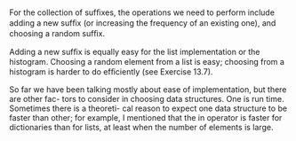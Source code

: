 For the collection of sufﬁxes, the operations we need to perform include adding a new sufﬁx (or increasing the frequency of an existing one), and choosing a random sufﬁx.

Adding a new sufﬁx is equally easy for the list implementation or the histogram. Choosing a random element from a list is easy; choosing from a histogram is harder to do efﬁciently (see Exercise 13.7).

So far we have been talking mostly about ease of implementation, but there are other fac- tors to consider in choosing data structures. One is run time. Sometimes there is a theoreti- cal reason to expect one data structure to be faster than other; for example, I mentioned that the in operator is faster for dictionaries than for lists, at least when the number of elements is large.